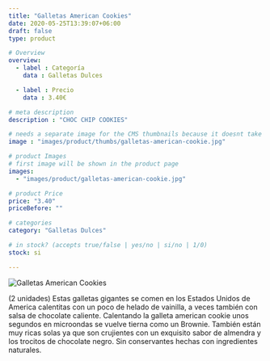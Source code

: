 ```yaml
---
title: "Galletas American Cookies"
date: 2020-05-25T13:39:07+06:00
draft: false
type: product

# Overview
overview:
  - label : Categoría
    data : Galletas Dulces

  - label : Precio
    data : 3.40€

# meta description
description : "CHOC CHIP COOKIES"

# needs a separate image for the CMS thumbnails because it doesnt take arrays (slideshow images)
image : "images/product/thumbs/galletas-american-cookie.jpg"

# product Images
# first image will be shown in the product page
images:
  - "images/product/galletas-american-cookie.jpg"

# product Price
price: "3.40"
priceBefore: ""

# categories
category: "Galletas Dulces"

# in stock? (accepts true/false | yes/no | si/no | 1/0)
stock: si

---
```

![Galletas American Cookies](/images/product/galletas-american-cookie.jpg "Galletas American Cookies")

(2 unidades) Estas galletas gigantes se comen en los Estados Unidos de America  calentitas con un poco de helado de vainilla, a veces también con salsa de chocolate caliente. Calentando la galleta american cookie unos segundos en microondas se vuelve tierna como un Brownie. También están muy ricas solas ya que son crujientes con un exquisito sabor de almendra y los trocitos de chocolate negro. Sin conservantes hechas con ingredientes naturales.
